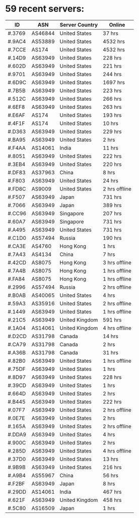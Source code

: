 # 59 recent servers:

| ID | ASN | Server Country | Online |
| ------ | ------ | ------ | ------ |
| #.3769 | AS46844 | United States | 37 hrs |
| #.9AC4 | AS53889 | United States | 4532 hrs |
| #.7CCE | AS174 | United States | 4532 hrs |
| #.14D9 | AS63949 | United States | 228 hrs |
| #.602D | AS63949 | United States | 221 hrs |
| #.9701 | AS63949 | United States | 244 hrs |
| #.6D9C | AS63949 | United States | 1697 hrs |
| #.7B5B | AS63949 | United States | 223 hrs |
| #.512C | AS63949 | United States | 266 hrs |
| #.6EF8 | AS63949 | United States | 263 hrs |
| #.E6AF | AS174 | United States | 193 hrs |
| #.4F1F | AS174 | United States | 10 hrs |
| #.D363 | AS63949 | United States | 229 hrs |
| #.BA95 | AS63949 | United States | 2 hrs |
| #.F4AA | AS14061 | India | 11 hrs |
| #.8051 | AS63949 | United States | 222 hrs |
| #.3EB4 | AS63949 | United States | 220 hrs |
| #.DF83 | AS37963 | China | 8 hrs |
| #.F803 | AS63949 | United States | 24 hrs |
| #.FD8C | AS9009 | United States | 2 hrs offline |
| #.F507 | AS63949 | Japan | 731 hrs |
| #.7066 | AS63949 | Japan | 389 hrs |
| #.CC96 | AS63949 | Singapore | 207 hrs |
| #.60A7 | AS63949 | Singapore | 731 hrs |
| #.A495 | AS63949 | United States | 731 hrs |
| #.C1D0 | AS57494 | Russia | 190 hrs |
| #.CA3E | AS4760 | Hong Kong | 1 hrs |
| #.7A43 | AS4134 | China | 7 hrs |
| #.42CD | AS8075 | Hong Kong | 3 hrs offline |
| #.7A4B | AS8075 | Hong Kong | 1 hrs offline |
| #.FA84 | AS8075 | Hong Kong | 1 hrs offline |
| #.2996 | AS57494 | Russia | 2 hrs offline |
| #.B0AB | AS40065 | United States | 4 hrs |
| #.59A3 | AS35916 | United States | 2 hrs offline |
| #.1449 | AS63949 | United States | 1 hrs offline |
| #.21C5 | AS63949 | United Kingdom | 591 hrs |
| #.1A04 | AS14061 | United Kingdom | 4 hrs offline |
| #.D2CD | AS31798 | Canada | 14 hrs |
| #.CA79 | AS31798 | Canada | 2 hrs |
| #.A36B | AS31798 | Canada | 31 hrs |
| #.82B0 | AS63949 | United States | 1 hrs offline |
| #.75DF | AS63949 | United States | 1 hrs |
| #.8D97 | AS63949 | United States | 228 hrs |
| #.39CD | AS63949 | United States | 1 hrs |
| #.664D | AS63949 | United States | 2 hrs |
| #.B445 | AS63949 | United States | 222 hrs |
| #.07F7 | AS63949 | United States | 2 hrs offline |
| #.0E7E | AS63949 | United States | 2 hrs |
| #.165A | AS63949 | United States | 2 hrs offline |
| #.DDA9 | AS63949 | United States | 4 hrs |
| #.900C | AS63949 | United States | 2 hrs |
| #.285D | AS63949 | United States | 4 hrs offline |
| #.37D0 | AS63949 | United States | 13 hrs |
| #.9B9B | AS63949 | United States | 216 hrs |
| #.A9B4 | AS55967 | China | 56 hrs |
| #.F2BF | AS63949 | Japan | 8 hrs |
| #.29DD | AS14061 | India | 467 hrs |
| #.621F | AS63949 | United Kingdom | 458 hrs |
| #.5C80 | AS16509 | Japan | 1 hrs |

